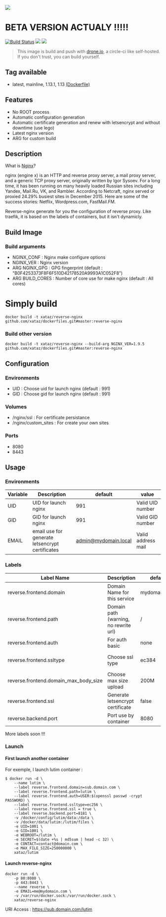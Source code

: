 ![](http://nginx.org/nginx.png)

# BETA VERSION ACTUALY !!!!!
[![Build Status](https://drone.xataz.net/api/badges/xataz/docker-reverse-nginx/status.svg)](https://drone.xataz.net/xataz/docker-reverse-nginx)
[![](https://images.microbadger.com/badges/image/xataz/reverse-nginx.svg)](https://microbadger.com/images/xataz/reverse-nginx "Get your own image badge on microbadger.com")
[![](https://images.microbadger.com/badges/version/xataz/reverse-nginx.svg)](https://microbadger.com/images/xataz/reverse-nginx "Get your own version badge on microbadger.com")

> This image is build and push with [drone.io](https://github.com/drone/drone), a circle-ci like self-hosted.
> If you don't trust, you can build yourself.

## Tag available
* latest, mainline, 1.13.1, 1.13 [(Dockerfile)](https://github.com/xataz/dockerfiles/blob/master/reverse-nginx/Dockerfile)

## Features
* No ROOT process
* Automatic configuration generation
* Automatic certificate generation and renew with letsencrypt and without downtime (use lego)
* Latest nginx version
* ARG for custom build

## Description
What is [Nginx](http://nginx.org)?

nginx (engine x) is an HTTP and reverse proxy server, a mail proxy server, and a generic TCP proxy server, originally written by Igor Sysoev. For a long time, it has been running on many heavily loaded Russian sites including Yandex, Mail.Ru, VK, and Rambler. According to Netcraft, nginx served or proxied 24.29% busiest sites in December 2015. Here are some of the success stories: Netflix, Wordpress.com, FastMail.FM.

Reverse-nginx generate for you the configuration of reverse proxy. Like traefik, it is based on the labels of containers, but it isn't dynamicly.

## Build Image
### Build arguments
* NGINX_CONF : Nginx make configure options
* NGINX_VER : Nginx version
* ARG NGINX_GPG : GPG fingerprint (default : "B0F4253373F8F6F510D42178520A9993A1C052F8")
* ARG BUILD_CORES : Number of core use for make nginx (default : All cores)

# Simply build
```shell
docker build -t xataz/reverse-nginx github.com/xataz/dockerfiles.git#master:reverse-nginx
```
### Build other version
```shell
docker build -t xataz/reverse-nginx --build-arg NGINX_VER=1.9.5 github.com/xataz/dockerfiles.git#master:reverse-nginx
```

## Configuration
### Environments
* UID : Choose uid for launch nginx (default : 991)
* GID : Choose gid for launch nginx (default : 991)

### Volumes
* /nginx/ssl : For certificate persistance
* /nginx/custom_sites : For create your own sites

### Ports
* 8080
* 8443

## Usage
### Environments
| Variable | Description | default | value |
| -------- | ----------- | ------- | ----- |
| UID | UID for launch nginx | 991 | Valid UID number |
| GID | GID for launch nginx | 991 | Valid GID number |
| EMAIL | email use for generate letsencrypt certificates | admin@mydomain.local | Valid address mail |

### Labels
| Label Name | Description | default | value |
| ---------- | ----------- | ------- | ----- |
| reverse.frontend.domain | Domain Name for this service | mydomain.local | valid domain name |
| reverse.frontend.path | Domain path (warning, no rewrite url) | / | valid path, with / |
| reverse.frontend.auth | For auth basic | none | user:encryptpassword |
| reverse.frontend.ssltype | Choose ssl type | ec384 | rsa2048, rsa4096, rsa8192, ec256 or ec384 |
| reverse.frontend.domain\_max\_body\_size | Choose max size upload | 200M | Numeric value with unit (K,M,G,T) |
| reverse.frontend.ssl | Generate letsencrypt certificate | false | true or false |
| reverse.backend.port | Port use by container | 8080 | Valid port number |

More labels soon !!!

### Launch
#### First launch another container
For exemple, I launch lutim container :
```shell
$ docker run -d \
    --name lutim \
    --label reverse.frontend.domain=sub.domain.com \
    --label reverse.frontend.path=lutim \
    --label reverse.frontend.auth=USER:$(openssl passwd -crypt PASSWORD) \
    --label reverse.frontend.ssltype=ec256 \
    --label reverse.frontend.ssl = true \
    --label reverse.backend.port=8181 \
    -v /docker/config/lutim/data:/data \
    -v /docker/data/lutim:/lutim/files \
    -e UID=1001 \
    -e GID=1001 \
    -e WEBROOT=/lutim \
    -e SECRET=$(date +%s | md5sum | head -c 32) \
    -e CONTACT=contact@domain.com \
    -e MAX_FILE_SIZE=250000000 \
    xataz/lutim
```


#### Launch reverse-nginx
```shell
docker run -d \
	-p 80:8080 \
	-p 443:8443 \
    --name reverse \
    -e EMAIL=me@mydomain.com \
    -v /var/run/docker.sock:/var/run/docker.sock \
	xataz/reverse-nginx
```

URI Access : https://sub.domain.com/lutim



